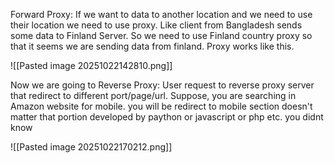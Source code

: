 Forward Proxy: If we want to data to another location and we need to use their location we need to use proxy. Like client from Bangladesh sends some data to Finland Server. So we need to use Finland country proxy so that it seems we are sending data from finland. Proxy works like this.




![[Pasted image 20251022142810.png]]



Now we are going to Reverse Proxy:
User request to reverse proxy server that redirect to different port/page/url. Suppose, you are searching in Amazon website for mobile. you will be redirect to mobile section doesn't matter that portion developed  by paython or javascript or php etc. you didnt know 



![[Pasted image 20251022170212.png]]